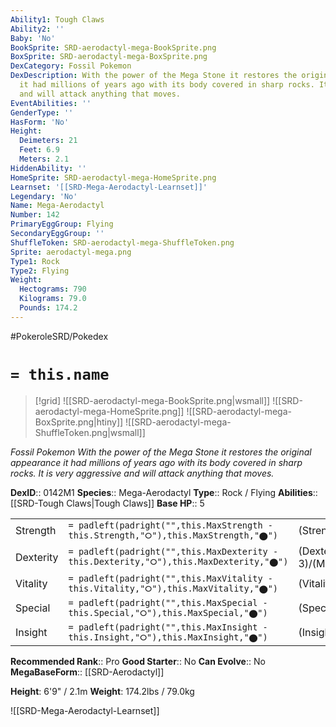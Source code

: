 ```yaml
---
Ability1: Tough Claws
Ability2: ''
Baby: 'No'
BookSprite: SRD-aerodactyl-mega-BookSprite.png
BoxSprite: SRD-aerodactyl-mega-BoxSprite.png
DexCategory: Fossil Pokemon
DexDescription: With the power of the Mega Stone it restores the original appearance
  it had millions of years ago with its body covered in sharp rocks. It is very aggressive
  and will attack anything that moves.
EventAbilities: ''
GenderType: ''
HasForm: 'No'
Height:
  Deimeters: 21
  Feet: 6.9
  Meters: 2.1
HiddenAbility: ''
HomeSprite: SRD-aerodactyl-mega-HomeSprite.png
Learnset: '[[SRD-Mega-Aerodactyl-Learnset]]'
Legendary: 'No'
Name: Mega-Aerodactyl
Number: 142
PrimaryEggGroup: Flying
SecondaryEggGroup: ''
ShuffleToken: SRD-aerodactyl-mega-ShuffleToken.png
Sprite: aerodactyl-mega.png
Type1: Rock
Type2: Flying
Weight:
  Hectograms: 790
  Kilograms: 79.0
  Pounds: 174.2
---
```


#PokeroleSRD/Pokedex

# `= this.name`

> [!grid]
> ![[SRD-aerodactyl-mega-BookSprite.png|wsmall]]
> ![[SRD-aerodactyl-mega-HomeSprite.png]]
> ![[SRD-aerodactyl-mega-BoxSprite.png|htiny]]
> ![[SRD-aerodactyl-mega-ShuffleToken.png|wsmall]]


*Fossil Pokemon*
*With the power of the Mega Stone it restores the original appearance it had millions of years ago with its body covered in sharp rocks. It is very aggressive and will attack anything that moves.*

**DexID**:: 0142M1
**Species**:: Mega-Aerodactyl
**Type**:: Rock / Flying
**Abilities**:: [[SRD-Tough Claws|Tough Claws]]
**Base HP**:: 5

|           |                                                                                        |                                          |
| --------- | -------------------------------------------------------------------------------------- | ---------------------------------------- |
| Strength  | `= padleft(padright("",this.MaxStrength - this.Strength,"⭘"),this.MaxStrength,"⬤")`    | (Strength::3)/(MaxStrength::7)   |
| Dexterity | `= padleft(padright("",this.MaxDexterity - this.Dexterity,"⭘"),this.MaxDexterity,"⬤")` | (Dexterity:: 3)/(MaxDexterity::7) |
| Vitality  | `= padleft(padright("",this.MaxVitality - this.Vitality,"⭘"),this.MaxVitality,"⬤")`    | (Vitality::2)/(MaxVitality::5)   |
| Special   | `= padleft(padright("",this.MaxSpecial - this.Special,"⭘"),this.MaxSpecial,"⬤")`       | (Special::2)/(MaxSpecial::5)     |
| Insight   | `= padleft(padright("",this.MaxInsight - this.Insight,"⭘"),this.MaxInsight,"⬤")`       | (Insight::3)/(MaxInsight::6)     |


**Recommended Rank**:: Pro
**Good Starter**:: No
**Can Evolve**:: No
**MegaBaseForm**:: [[SRD-Aerodactyl]]

**Height**: 6'9" / 2.1m
**Weight**: 174.2lbs / 79.0kg

![[SRD-Mega-Aerodactyl-Learnset]]